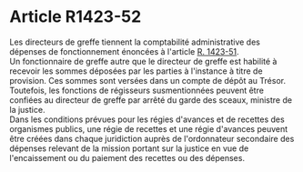 # Article R1423-52

  
Les directeurs de greffe tiennent la comptabilité administrative des dépenses de fonctionnement énoncées à l'article [R. 1423-51][1].   
Un fonctionnaire de greffe autre que le directeur de greffe est habilité à recevoir les sommes déposées par les parties à l'instance à titre de provision. Ces sommes sont versées dans un compte de dépôt au Trésor. Toutefois, les fonctions de régisseurs susmentionnées peuvent être confiées au directeur de greffe par arrêté du garde des sceaux, ministre de la justice.   
Dans les conditions prévues pour les régies d'avances et de recettes des organismes publics, une régie de recettes et une régie d'avances peuvent être créées dans chaque juridiction auprès de l'ordonnateur secondaire des dépenses relevant de la mission portant sur la justice en vue de l'encaissement ou du paiement des recettes ou des dépenses.

 [1]: /affichCodeArticle.do?cidTexte=LEGITEXT000006072050&idArticle=LEGIARTI000018484188&dateTexte=&categorieLien=cid